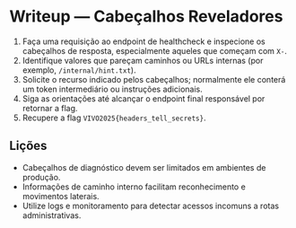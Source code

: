 # Writeup — Cabeçalhos Reveladores

1. Faça uma requisição ao endpoint de healthcheck e inspecione os cabeçalhos de resposta, especialmente aqueles que começam com `X-`.
2. Identifique valores que pareçam caminhos ou URLs internas (por exemplo, `/internal/hint.txt`).
3. Solicite o recurso indicado pelos cabeçalhos; normalmente ele conterá um token intermediário ou instruções adicionais.
4. Siga as orientações até alcançar o endpoint final responsável por retornar a flag.
5. Recupere a flag `VIVO2025{headers_tell_secrets}`.

## Lições
- Cabeçalhos de diagnóstico devem ser limitados em ambientes de produção.
- Informações de caminho interno facilitam reconhecimento e movimentos laterais.
- Utilize logs e monitoramento para detectar acessos incomuns a rotas administrativas.
